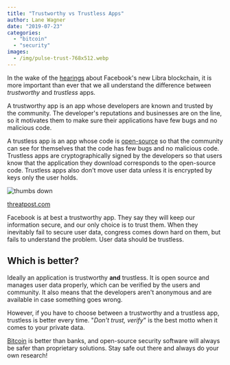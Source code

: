 ```yaml
---
title: "Trustworthy vs Trustless Apps"
author: Lane Wagner
date: "2019-07-23"
categories: 
  - "bitcoin"
  - "security"
images:
  - /img/pulse-trust-768x512.webp
---
```


In the wake of the [hearings](https://www.youtube.com/watch?v=h4aPp3wGufY) about Facebook's new Libra blockchain, it is more important than ever that we all understand the difference between _trustworthy_ and _trustless_ apps.

A trustworthy app is an app whose developers are known and trusted by the community. The developer's reputations and businesses are on the line, so it motivates them to make sure their applications have few bugs and no malicious code.

A trustless app is an app whose code is [open-source](/cryptography/is-open-source-cryptography-really-secure/?utm_source=rss&utm_medium=rss&utm_campaign=is-open-source-cryptography-really-secure) so that the community can see for themselves that the code has few bugs and no malicious code. Trustless apps are cryptographically signed by the developers so that users know that the application they download corresponds to the open-source code. Trustless apps also don't move user data unless it is encrypted by keys only the user holds.

![thumbs down](/img/Facebook_Thumb_Down-e1525184112308.jpg)

[threatpost.com](https://threatpost.com/experts-call-facebooks-latest-controversy-a-social-media-breach-of-trust/130572/)

Facebook is at best a trustworthy app. They say they will keep our information secure, and our only choice is to trust them. When they inevitably fail to secure user data, congress comes down hard on them, but fails to understand the problem. User data should be trustless.

## Which is better?

Ideally an application is trustworthy **and** trustless. It is open source and manages user data properly, which can be verified by the users and community. It also means that the developers aren't anonymous and are available in case something goes wrong.

However, if you have to choose between a trustworthy and a trustless app, trustless is better every time. "_Don't trust, verify_" is the best motto when it comes to your private data.

[Bitcoin](https://bitcoin.org) is better than banks, and open-source security software will always be safer than proprietary solutions. Stay safe out there and always do your own research!
